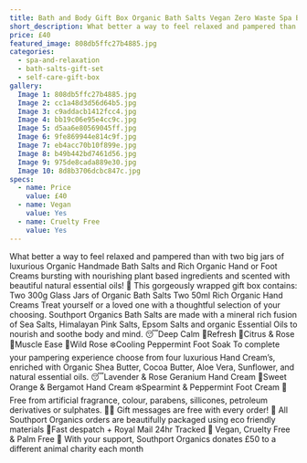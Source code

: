 ```yaml
---
title: Bath and Body Gift Box Organic Bath Salts Vegan Zero Waste Spa Box for Self Care Handmade Cosmetics for Self Care
short_description: What better a way to feel relaxed and pampered than with two big jars of luxurious Organic Handma...
price: £40
featured_image: 808db5ffc27b4885.jpg
categories:
  - spa-and-relaxation
  - bath-salts-gift-set
  - self-care-gift-box
gallery:
  Image 1: 808db5ffc27b4885.jpg
  Image 2: cc1a48d3d56d64b5.jpg
  Image 3: c9addacb1412fcc4.jpg
  Image 4: bb19c06e95e4cc9c.jpg
  Image 5: d5aa6e80569045ff.jpg
  Image 6: 9fe869944e814c9f.jpg
  Image 7: eb4acc70b10f899e.jpg
  Image 8: b49b442bd7461d56.jpg
  Image 9: 975de8cada889e30.jpg
  Image 10: 8d8b3706dcbc847c.jpg
specs:
  - name: Price
    value: £40
  - name: Vegan
    value: Yes
  - name: Cruelty Free
    value: Yes
---
```


What better a way to feel relaxed and pampered than with two big jars of luxurious Organic Handmade Bath Salts and Rich Organic Hand or Foot Creams bursting with nourishing plant based ingredients and scented with beautiful natural essential oils! 🛁
This gorgeously wrapped gift box contains: 
Two 300g Glass Jars of Organic Bath Salts
Two 50ml Rich Organic Hand Creams
Treat yourself or a loved one with a thoughtful selection of your choosing.
Southport Organics Bath Salts are made with a mineral rich fusion of Sea Salts, Himalayan Pink Salts, Epsom Salts and organic Essential Oils to nourish and soothe body and mind. 
😴Deep Calm
🌊Refresh
🍊Citrus & Rose
🌱Muscle Ease
🌺Wild Rose
❄️Cooling Peppermint Foot Soak 
To complete your pampering experience choose from four luxurious Hand Cream’s, enriched with Organic Shea Butter, Cocoa Butter, Aloe Vera, Sunflower, and natural essential oils.
😴Lavender & Rose Geranium Hand Cream
🍊Sweet Orange & Bergamot Hand Cream
❄️Spearmint & Peppermint Foot Cream
🍊 Free from artificial fragrance, colour, parabens, sillicones, petroleum derivatives or sulphates.
✍🏼 Gift messages are free with every order!
🌿 All Southport Organics orders are beautifully packaged using eco friendly materials
📮Fast despatch + Royal Mail 24hr Tracked
🐰 Vegan, Cruelty Free & Palm Free
🐾 With your support, Southport Organics donates £50 to a different animal charity each month